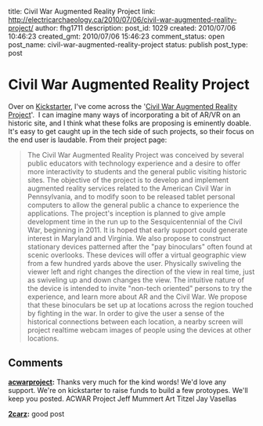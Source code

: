 title: Civil War Augmented Reality Project
link: http://electricarchaeology.ca/2010/07/06/civil-war-augmented-reality-project/
author: fhg1711
description: 
post_id: 1029
created: 2010/07/06 10:46:23
created_gmt: 2010/07/06 15:46:23
comment_status: open
post_name: civil-war-augmented-reality-project
status: publish
post_type: post

# Civil War Augmented Reality Project

Over on [Kickstarter](http://www.kickstarter.com), I've come across the '[Civil War Augmented Reality Project](http://www.kickstarter.com/projects/jmummert/the-civil-war-augmented-reality-project)'.  I can imagine many ways of incorporating a bit of AR/VR on an historic site, and I think what these folks are proposing is eminently doable. It's easy to get caught up in the tech side of such projects, so their focus on the end user is laudable. From their project page: 

> The Civil War Augmented Reality Project was conceived by several public educators with technology experience and a desire to offer more interactivity to students and the general public visiting historic sites. The objective of the project is to develop and implement augmented reality services related to the American Civil War in Pennsylvania, and to modify soon to be released tablet personal computers to allow the general public a chance to experience the applications. The project's inception is planned to give ample development time in the run up to the Sesquicentennial of the Civil War, beginning in 2011. It is hoped that early support could generate interest in Maryland and Virginia. We also propose to construct stationary devices patterned after the "pay binoculars" often found at scenic overlooks. These devices will offer a virtual geographic view from a few hundred yards above the user. Physically swiveling the viewer left and right changes the direction of the view in real time, just as swiveling up and down changes the view. The intuitive nature of the device is intended to invite "non-tech oriented" persons to try the experience, and learn more about AR and the Civil War. We propose that these binoculars be set up at locations across the region touched by fighting in the war. In order to give the user a sense of the historical connections between each location, a nearby screen will project realtime webcam images of people using the devices at other locations.

## Comments

**[acwarproject](#3443 "2010-07-06 10:53:03"):** Thanks very much for the kind words! We'd love any support. We're on kickstarter to raise funds to build a few protoypes. We'll keep you posted. ACWAR Project Jeff Mummert Art Titzel Jay Vasellas

**[2carz](#3529 "2010-08-06 22:31:41"):** good post

